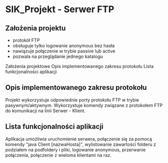 # SIK_Projekt - Serwer FTP
## Założenia projektu
* protokół FTP
* obsługuje tylko logowanie anonymous bez hasła
* nawiązuje połączenie w trybie passive lub active
* pozwala na przeglądanie jednego katalogu

Założenia projektowe
Opis implementowanego zakresu protokołu
Lista funkcjonalności aplikacji

## Opis implementowanego zakresu protokołu
Projekt wykorzystuje odpowiednie porty protokołu FTP w trybie pasywnym/aktywnym. Wykorzystuje komendy związane z protokołem FTP do komunikacji na linii Serwer - Klient.

## Lista funkcjonalności aplikacji
Aplikacja umożliwia uruchomienie serwera, połączenie się za pomocą komendy "java Client [nazwaHosta]", wylistowanie zawartości folderu z podziałem na podfoldery i pliki, logowanie anonymous, przerwanie połączenia, połączenie z wieloma klientami na raz.
